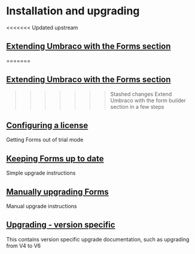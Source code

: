 # Installation and upgrading

<<<<<<< Updated upstream
## [Extending Umbraco with the Forms section](Install)
=======
## [Extending Umbraco with the Forms section](Installation.md)
>>>>>>> Stashed changes
Extend Umbraco with the form builder section in a few steps  

## [Configuring a license](license.md)
Getting Forms out of trial mode

## [Keeping Forms up to date](Upgrade.md)
Simple upgrade instructions

## [Manually upgrading Forms](ManualUpgrade.md)
Manual upgrade instructions

## [Upgrading - version specific](Version-Specific.md)
This contains version specific upgrade documentation, such as upgrading from V4 to V6